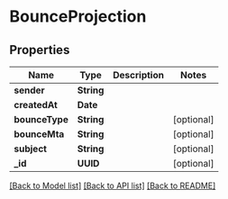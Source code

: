 # BounceProjection

## Properties
Name | Type | Description | Notes
------------ | ------------- | ------------- | -------------
**sender** | **String** |  | 
**createdAt** | **Date** |  | 
**bounceType** | **String** |  | [optional] 
**bounceMta** | **String** |  | [optional] 
**subject** | **String** |  | [optional] 
**_id** | **UUID** |  | [optional] 

[[Back to Model list]](../README#documentation-for-models) [[Back to API list]](../README#documentation-for-api-endpoints) [[Back to README]](../README)



